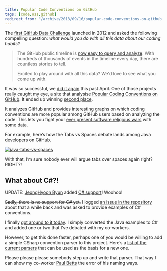 ```yaml
---
title: Popular Code Conventions on GitHub
tags: [code,oss,github]
redirect_from: "/archive/2013/09/16/popular-code-conventions-on-github.aspx/"
---
```


The [first GitHub Data
Challenge](https://github.com/blog/1118-the-github-data-challenge "GitHub data challenge")
launched in 2012 and asked the following compelling question: *what
would you do with all this data about our coding habits?*

> The GitHub public timeline is [now easy to query and
> analyze](https://github.com/blog/1112-data-at-github). With hundreds
> of thousands of events in the timeline every day, there are countless
> stories to tell.
>
> Excited to play around with all this data? We'd love to see what you
> come up with.

It was so successful, we [did it
again](https://github.com/blog/1450-the-github-data-challenge-ii "GitHub Data Challenge 2")
this past April. One of those projects really caught my eye, a site that
analysise [Popular Coding Conventions on
GitHub](http://sideeffect.kr/popularconvention/ "Popular Coding Conventions").
It ended up winning [second
place](https://github.com/blog/1544-data-challenge-ii-results "GitHub Data Challenge 2 winner").

It analyzes GitHub and provides interesting graphs on which coding
conventions are more popular among GitHub users based on analyzing the
code. This lets you fight your [ever present software religious
wars](https://haacked.com/archive/2006/02/08/OnReligiousWarsinSoftware.aspx "Religious wars in software")
with some data.

For example, here’s how the Tabs vs Spaces debate lands among Java
developers on GitHub.

[![java-tabs-vs-spaces](https://haacked.com/images/haacked_com/WindowsLiveWriter/PopularCodeConventionsonGitHub_D177/java-tabs-vs-spaces_thumb.png "java-tabs-vs-spaces")](https://haacked.com/images/haacked_com/WindowsLiveWriter/PopularCodeConventionsonGitHub_D177/java-tabs-vs-spaces_2.png)

With that, I’m sure nobody ever will argue tabs over spaces again right?
RIGHT?!

What about C#?!
----------------

UPDATE: [JeongHyoon Byun](https://github.com/outsideris) added [C#
support](http://sideeffect.kr/popularconvention/#c#)! Woohoo!

~~Sadly, there is no support for C# yet.~~ I logged [an issue in the
repository](https://github.com/outsideris/popularconvention/issues/14 "Add C#")
about that a while back and was asked to provide examples of C#
conventions.

I finally [got around to it
today](https://gist.github.com/Haacked/6601104 "C# Code Conventions"). I
simply converted the Java examples to C# and added one or two that I’ve
debated with my co-workers.

However, to get this done faster, perhaps one of you would be willing to
add a simple CSharp convention parser to this project. Here’s a [list of
the current
parsers](https://github.com/outsideris/popularconvention/tree/master/src/parser "Parsers")
that can be used as the basis for a new one.

Please please please somebody step up and write that parser. That way I
can show my co-worker [Paul
Betts](http://twitter.com/paulcbetts "Paul on Twitter") the error of his
naming ways.


